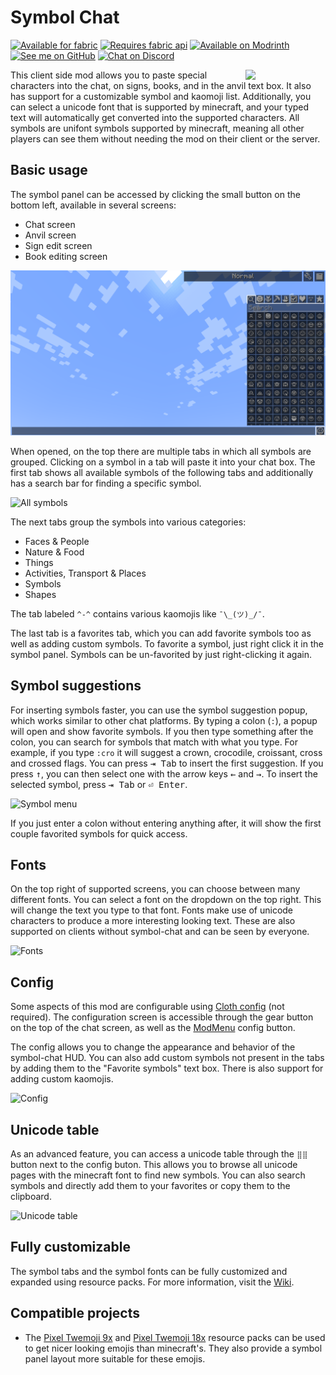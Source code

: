 # Symbol Chat

[<img alt="Available for fabric" height="56" src="https://cdn.jsdelivr.net/npm/@intergrav/devins-badges@2.8.0/assets/cozy/supported/fabric_vector.svg">](https://fabricmc.net/)
[<img alt="Requires fabric api" height="56" src="https://cdn.jsdelivr.net/npm/@intergrav/devins-badges@2.8.0/assets/cozy/requires/fabric-api_vector.svg">](https://modrinth.com/mod/fabric-api)
[<img alt="Available on Modrinth" height="56" src="https://cdn.jsdelivr.net/npm/@intergrav/devins-badges@2.8.0/assets/cozy/available/modrinth_vector.svg">](https://modrinth.com/mod/symbol-chat)
[<img alt="See me on GitHub" height="56" src="https://cdn.jsdelivr.net/npm/@intergrav/devins-badges@2.8.0/assets/cozy/social/github-singular_vector.svg">](https://github.com/replaceitem)
[<img alt="Chat on Discord" height="56" src="https://cdn.jsdelivr.net/npm/@intergrav/devins-badges@2.8.0/assets/cozy/social/discord-singular_vector.svg">](https://discord.gg/etTDQAVSgt)

<img src="https://raw.githubusercontent.com/replaceitem/symbol-chat/master/images/icon.png" align="right" width="128px"/>

This client side mod allows you to paste special characters into the chat, on signs, books, and in the anvil text box.
It also has support for a customizable symbol and kaomoji list.
Additionally, you can select a unicode font that is supported by minecraft,
and your typed text will automatically get converted into the supported characters.
All symbols are unifont symbols supported by minecraft, meaning all other players can see them without needing the mod on their client or the server.

## Basic usage

The symbol panel can be accessed by clicking the small button on the bottom left, available in several screens:

* Chat screen
* Anvil screen
* Sign edit screen
* Book editing screen

![Symbol menu](https://github.com/replaceitem/symbol-chat/raw/master/images/symbol_menu.png)

When opened, on the top there are multiple tabs in which all symbols are grouped.
Clicking on a symbol in a tab will paste it into your chat box.
The first tab shows all available symbols of the following tabs and additionally has a search bar for finding a specific symbol.

![All symbols](https://github.com/replaceitem/symbol-chat/raw/master/images/symbol_list.gif)

The next tabs group the symbols into various categories:

* Faces & People
* Nature & Food
* Things
* Activities, Transport & Places
* Symbols
* Shapes

The tab labeled `^-^` contains various kaomojis like `¯\_(ツ)_/¯`.

The last tab is a favorites tab, which you can add favorite symbols too as well as adding custom symbols.
To favorite a symbol, just right click it in the symbol panel.
Symbols can be un-favorited by just right-clicking it again.

## Symbol suggestions

For inserting symbols faster, you can use the symbol suggestion popup, which works similar to other chat platforms.
By typing a colon (`:`), a popup will open and show favorite symbols. If you then type something after the colon,
you can search for symbols that match with what you type.
For example, if you type `:cro` it will suggest a crown, crocodile, croissant, cross and crossed flags.
You can press <kbd>⇥ Tab</kbd> to insert the first suggestion. If you press <kbd>↑</kbd>, you can then select one
with the arrow keys <kbd>←</kbd> and <kbd>→</kbd>.
To insert the selected symbol, press <kbd>⇥ Tab</kbd> or <kbd>⏎ Enter</kbd>. 

![Symbol menu](https://github.com/replaceitem/symbol-chat/raw/master/images/suggestion.png)

If you just enter a colon without entering anything after, it will show the first couple favorited symbols for quick access.


## Fonts

On the top right of supported screens, you can choose between many different fonts.
You can select a font on the dropdown on the top right.
This will change the text you type to that font.
Fonts make use of unicode characters to produce a more interesting looking text.
These are also supported on clients without symbol-chat and can be seen by everyone.

![Fonts](https://github.com/replaceitem/symbol-chat/raw/master/images/fonts.png)

## Config

Some aspects of this mod are configurable using [Cloth config](https://modrinth.com/mod/cloth-config) (not required).
The configuration screen is accessible through the gear button on the top of the chat screen, as well as the [ModMenu](https://modrinth.com/mod/modmenu) config button.

The config allows you to change the appearance and behavior of the symbol-chat HUD.
You can also add custom symbols not present in the tabs by adding them to the "Favorite symbols" text box.
There is also support for adding custom kaomojis.

![Config](https://github.com/replaceitem/symbol-chat/raw/master/images/config.png)

## Unicode table

As an advanced feature, you can access a unicode table through the `⣿⣿` button next to the config buton.
This allows you to browse all unicode pages with the minecraft font to find new symbols.
You can also search symbols and directly add them to your favorites or copy them to the clipboard.

![Unicode table](https://github.com/replaceitem/symbol-chat/raw/master/images/unicode.png)

## Fully customizable

The symbol tabs and the symbol fonts can be fully customized and expanded using resource packs. For more information, visit the [Wiki](https://github.com/replaceitem/symbol-chat/wiki/Resource-pack-syntax).

## Compatible projects

* The [Pixel Twemoji 9x](https://modrinth.com/resourcepack/pixel-twemoji-9x) and
[Pixel Twemoji 18x](https://modrinth.com/resourcepack/pixel-twemoji-18x) resource packs can be used to get nicer looking
emojis than minecraft's. They also provide a symbol panel layout more suitable for these emojis.
